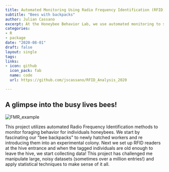 ```yaml
---
title: Automated Monitoring Using Radio Frequency Identification (RFID)
subtitle: "Bees with backpacks"
author: Julian Cassano
excerpt: At the Honeybee Behavior Lab, we use automated monitoring to study honeybee foraging behavior. I often refer to this project as "bees with backpacks" because I essentially I equip my forager with high-tech backpacks that allow me to monitor them exiting and entering the hive. 
categories:
- R
- package
date: "2020-08-01" 
draft: false
layout: single
tags:
links:
- icon: github
  icon_pack: fab
  name: code
  url: https://github.com/jscassano/RFID_Analysis_2020

---
```

A glimpse into the busy lives bees!
---
![FMR_example](/img/Foraging1.jpg)

This project utilizes automated Radio Frequency Identification methods to monitor foraging behavior for individuals honeybees. We start by fascinating our "bee backpacks" to newly hatched workers and re introducing them into an experimental colony. Next we set up RFID readers at the hive entrance and when the tagged individuals are old enough to leave the hive, we start collecting data! This project has challenged me manipulate large, noisy datasets (sometimes over a million entries!) and apply statistical techniques to make sense of it all. 



